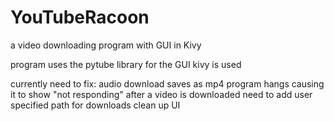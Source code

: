 # YouTubeRacoon
a video downloading program with GUI in Kivy

program uses the pytube library 
for the GUI kivy is used

currently need to fix:
audio download saves as mp4
program hangs causing it to show "not responding" after a video is downloaded
need to add user specified path for downloads
clean up UI 
